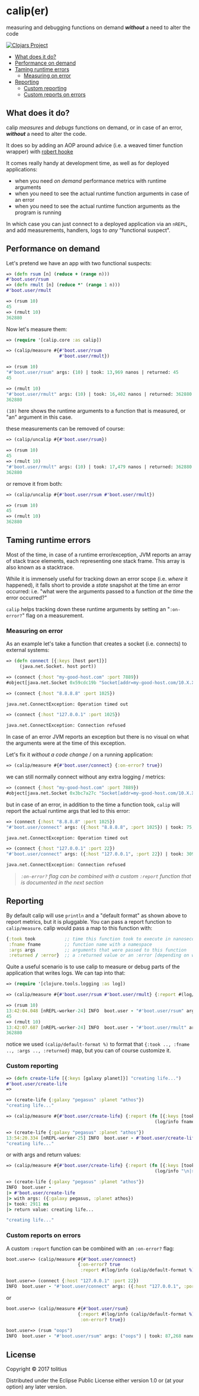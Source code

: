 # calip(er)

measuring and debugging functions on demand _**without**_ a need to alter the code

[![Clojars Project](http://clojars.org/tolitius/calip/latest-version.svg)](http://clojars.org/tolitius/calip)

- [What does it do?](#what-does-it-do)
- [Performance on demand](#performance-on-demand)
- [Taming runtime errors](#taming-runtime-errors)
  - [Measuring on error](#measuring-on-error)
- [Reporting](#reporting)
  - [Custom reporting](#custom-reporting)
  - [Custom reports on errors](custom-reports-on-errors)

## What does it do?

calip _measures_ and _debugs_ functions on demand, or in case of an error, _**without**_ a need to alter the code.

It does so by adding an AOP around advice (i.e. a weaved timer function wrapper) with [robert hooke](https://github.com/technomancy/robert-hooke)

It comes really handy at development time, as well as for deployed applications:

* when you need _on demand_ performance metrics with runtime arguments
* when you need to see the actual runtime function arguments in case of an error
* when you need to see the actual runtime function arguments as the program is running

In which case you can just connect to a deployed application via an `nREPL`, and add measurements, handlers, logs to _any_ "functional suspect".

## Performance on demand

Let's pretend we have an app with two functional suspects:

```clojure
=> (defn rsum [n] (reduce + (range n)))
#'boot.user/rsum
=> (defn rmult [n] (reduce *' (range 1 n)))
#'boot.user/rmult

=> (rsum 10)
45
=> (rmult 10)
362880
```

Now let's measure them:

```clojure
=> (require '[calip.core :as calip])

=> (calip/measure #{#'boot.user/rsum
                    #'boot.user/rmult})

=> (rsum 10)
"#'boot.user/rsum" args: (10) | took: 13,969 nanos | returned: 45
45

=> (rmult 10)
"#'boot.user/rmult" args: (10) | took: 16,402 nanos | returned: 362880
362880
```

`(10)` here shows the runtime arguments to a function that is measured, or "an" argument in this case.

these measurements can be removed of course:

```clojure
=> (calip/uncalip #{#'boot.user/rsum})

=> (rsum 10)
45
=> (rmult 10)
"#'boot.user/rmult" args: (10) | took: 17,479 nanos | returned: 362880
362880
```

or remove it from both:

```clojure
=> (calip/uncalip #{#'boot.user/rsum #'boot.user/rmult})

=> (rsum 10)
45
=> (rmult 10)
362880
```

## Taming runtime errors

Most of the time, in case of a runtime error/exception, JVM reports an array of stack trace elements, each representing one stack frame. This array is also known as a stacktrace.

While it is immensely useful for tracking down an error scope (i.e. _where_ it happened), it falls short to provide a _state_ snapshot at the time an error occurred: i.e. "what were the arguments passed to a function _at the time_ the error occurred?"

`calip` helps tracking down these runtime arguments by setting an "`:on-error?`" flag on a measurement.

### Measuring on error

As an example let's take a function that creates a socket (i.e. connects) to external systems:

```clojure
=> (defn connect [{:keys [host port]}]
     (java.net.Socket. host port))
```
```clojure
=> (connect {:host "my-good-host.com" :port 7889})
#object[java.net.Socket 0x59cdc19b "Socket[addr=my-good-host.com/10.X.X.23,port=7889,localport=62446]"]

=> (connect {:host "8.8.8.8" :port 1025})

java.net.ConnectException: Operation timed out

=> (connect {:host "127.0.0.1" :port 1025})

java.net.ConnectException: Connection refused
```

In case of an error JVM reports an exception but there is no visual on what the arguments were at the time of this exception.

Let's fix it _without a code change_ / on a running application:

```clojure
=> (calip/measure #{#'boot.user/connect} {:on-error? true})
```

we can still normally connect without any extra logging / metrics:

```clojure
=> (connect {:host "my-good-host.com" :port 7889})
#object[java.net.Socket 0x3bc7a27c "Socket[addr=my-good-host.com/10.X.X.23,port=7889,localport=62446]"]
```

but in case of an error, in addition to the time a function took, `calip` will report the actual runtime args that led to this error:

```clojure
=> (connect {:host "8.8.8.8" :port 1025})
"#'boot.user/connect" args: ({:host "8.8.8.8", :port 1025}) | took: 75,696,573,373 nanos | error: java.net.ConnectException: Operation timed out

java.net.ConnectException: Operation timed out
```

```clojure
=> (connect {:host "127.0.0.1" :port 22})
"#'boot.user/connect" args: ({:host "127.0.0.1", :port 22}) | took: 309,753 nanos | error: java.net.ConnectException: Connection refused

java.net.ConnectException: Connection refused
```

> _`:on-error?` flag can be combined with a custom `:report` function that is documented in the next section_

## Reporting

By default calip will use `println` and a "default format" as shown above to report metrics, but it is pluggable.
You can pass a report function to `calip/measure`. calip would pass a map to this function with:

```clojure
{:took took           ;; time this function took to execute in nanoseconds
 :fname fname         ;; function name with a namespace
 :args args           ;; arguments that were passed to this function
 :returned / :error}  ;; a :returned value or an :error [depending on whether the :on-error? flag is set]
```

Quite a useful scenario is to use calip to measure or debug parts of the application that writes logs. We can tap into that:

```clojure
=> (require '[clojure.tools.logging :as log])

=> (calip/measure #{#'boot.user/rsum #'boot.user/rmult} {:report #(log/info (calip/default-format %))})

=> (rsum 10)
13:42:04.048 [nREPL-worker-24] INFO  boot.user - "#'boot.user/rsum" args: (10) | took: 14,928 nanos | returned: 45
45
=> (rmult 10)
13:42:07.687 [nREPL-worker-24] INFO  boot.user - "#'boot.user/rmult" args: (10) | took: 16,280 nanos | returned: 362880
362880
```

notice we used `(calip/default-format %)` to format that `{:took .., :fname .., :args .., :returned}` map, but you can of course customize it.

### Custom reporting

```clojure
=> (defn create-life [{:keys [galaxy planet]}] "creating life...")
#'boot.user/create-life
=>

=> (create-life {:galaxy "pegasus" :planet "athos"})
"creating life..."

=> (calip/measure #{#'boot.user/create-life} {:report (fn [{:keys [took fname]}]
                                                        (log/info fname "took" took "ns"))})

=> (create-life {:galaxy "pegasus" :planet "athos"})
13:54:20.334 [nREPL-worker-25] INFO  boot.user - #'boot.user/create-life took 2637 ns
"creating life..."
```

or with args and return values:

```clojure
=> (calip/measure #{#'boot.user/create-life} {:report (fn [{:keys [took fname args returned]}]
                                                        (log/info "\n|>" fname "\n|> with args:" args "\n|> took:" took "ns \n|> return value:" returned))})

=> (create-life {:galaxy "pegasus" :planet "athos"})
INFO  boot.user -
|> #'boot.user/create-life
|> with args: ({:galaxy pegasus, :planet athos})
|> took: 2911 ns
|> return value: creating life...

"creating life..."
```

### Custom reports on errors

A custom `:report` function can be combined with an `:on-error?` flag:

```clojure
boot.user=> (calip/measure #{#'boot.user/connect}
                           {:on-error? true
                            :report #(log/info (calip/default-format %))})

boot.user=> (connect {:host "127.0.0.1" :port 22})
INFO  boot.user - "#'boot.user/connect" args: ({:host "127.0.0.1", :port 22}) | took: 339,019 nanos | error: java.net.ConnectException: Connection refused
```

or

```clojure
boot.user=> (calip/measure #{#'boot.user/rsum}
                           {:report #(log/info (calip/default-format %))
                            :on-error? true})
                            
boot.user=> (rsum "oops")
INFO  boot.user - "#'boot.user/rsum" args: ("oops") | took: 87,268 nanos | error: java.lang.ClassCastException: java.lang.String cannot be cast to java.lang.Number
```



## License

Copyright © 2017 tolitius

Distributed under the Eclipse Public License either version 1.0 or (at
your option) any later version.
